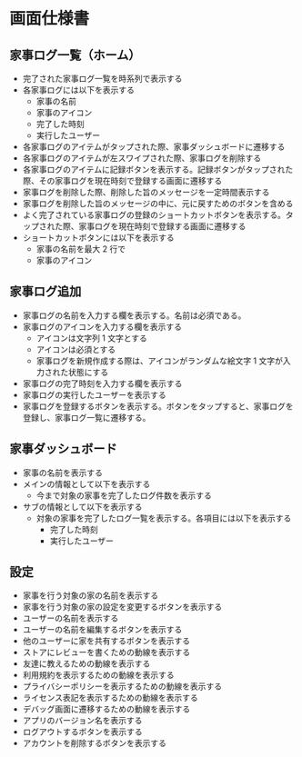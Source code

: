 # 画面仕様書

## 家事ログ一覧（ホーム）

- 完了された家事ログ一覧を時系列で表示する
- 各家事ログには以下を表示する
  - 家事の名前
  - 家事のアイコン
  - 完了した時刻
  - 実行したユーザー
- 各家事ログのアイテムがタップされた際、家事ダッシュボードに遷移する
- 各家事ログのアイテムが左スワイプされた際、家事ログを削除する
- 各家事ログのアイテムに記録ボタンを表示する。記録ボタンがタップされた際、その家事ログを現在時刻で登録する画面に遷移する
- 家事ログを削除した際、削除した旨のメッセージを一定時間表示する
- 家事ログを削除した旨のメッセージの中に、元に戻すためのボタンを含める
- よく完了されている家事ログの登録のショートカットボタンを表示する。タップされた際、家事ログを現在時刻で登録する画面に遷移する
- ショートカットボタンには以下を表示する
  - 家事の名前を最大 2 行で
  - 家事のアイコン

## 家事ログ追加

- 家事ログの名前を入力する欄を表示する。名前は必須である。
- 家事ログのアイコンを入力する欄を表示する
  - アイコンは文字列 1 文字とする
  - アイコンは必須とする
  - 家事ログを新規作成する際は、アイコンがランダムな絵文字 1 文字が入力された状態にする
- 家事ログの完了時刻を入力する欄を表示する
- 家事ログの実行したユーザーを表示する
- 家事ログを登録するボタンを表示する。ボタンをタップすると、家事ログを登録し、家事ログ一覧に遷移する。

## 家事ダッシュボード

- 家事の名前を表示する
- メインの情報として以下を表示する
  - 今まで対象の家事を完了したログ件数を表示する
- サブの情報として以下を表示する
  - 対象の家事を完了したログ一覧を表示する。各項目には以下を表示する
    - 完了した時刻
    - 実行したユーザー

## 設定

- 家事を行う対象の家の名前を表示する
- 家事を行う対象の家の設定を変更するボタンを表示する
- ユーザーの名前を表示する
- ユーザーの名前を編集するボタンを表示する
- 他のユーザーに家を共有するボタンを表示する
- ストアにレビューを書くための動線を表示する
- 友達に教えるための動線を表示する
- 利用規約を表示するための動線を表示する
- プライバシーポリシーを表示するための動線を表示する
- ライセンス表記を表示するための動線を表示する
- デバッグ画面に遷移するための動線を表示する
- アプリのバージョン名を表示する
- ログアウトするボタンを表示する
- アカウントを削除するボタンを表示する
